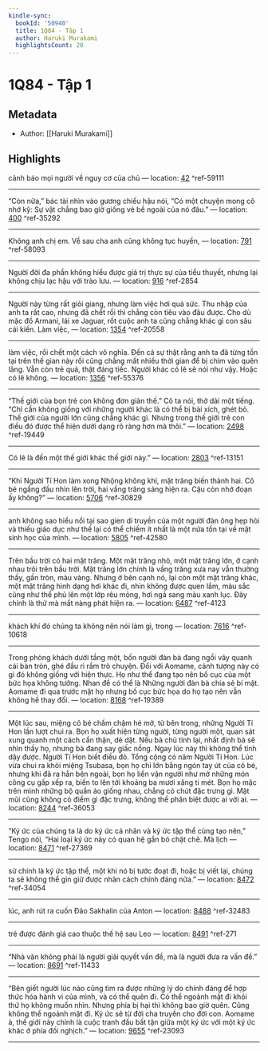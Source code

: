 ```yaml
---
kindle-sync:
  bookId: '50940'
  title: 1Q84 - Tập 1
  author: Haruki Murakami
  highlightsCount: 20
---
```

# 1Q84 - Tập 1
## Metadata
* Author: [[Haruki Murakami]]

## Highlights
cảnh báo mọi người về nguy cơ của chủ — location: [42]() ^ref-59111

---
“Còn nữa,” bác tài nhìn vào gương chiếu hậu nói, “Có một chuyện mong cô nhớ kỹ: Sự vật chẳng bao giờ giống vẻ bề ngoài của nó đâu.” — location: [400]() ^ref-35292

---
Không anh chị em. Về sau cha anh cũng không tục huyền, — location: [791]() ^ref-58093

---
Người đời đa phần không hiểu được giá trị thực sự của tiểu thuyết, nhưng lại không chịu lạc hậu với trào lưu. — location: [916]() ^ref-2854

---
Người này từng rất giỏi giang, nhưng làm việc hơi quá sức. Thu nhập của anh ta rất cao, nhưng đã chết rồi thì chẳng còn tiêu vào đâu được. Cho dù mặc đồ Armani, lái xe Jaguar, rốt cuộc anh ta cũng chẳng khác gì con sâu cái kiến. Làm việc, — location: [1354]() ^ref-20558

---
làm việc, rồi chết một cách vô nghĩa. Đến cả sự thật rằng anh ta đã từng tồn tại trên thế gian này rồi cũng chẳng mất nhiều thời gian để bị chìm vào quên lãng. Vẫn còn trẻ quá, thật đáng tiếc. Người khác có lẽ sẽ nói như vậy. Hoặc có lẽ không. — location: [1356]() ^ref-55376

---
“Thế giới của bọn trẻ con không đơn giản thế.” Cô ta nói, thở dài một tiếng. “Chỉ cần không giống với những người khác là có thể bị bài xích, ghét bỏ. Thế giới của người lớn cũng chẳng khác gì. Nhưng trong thế giới trẻ con điều đó được thể hiện dưới dạng rõ ràng hơn mà thôi.” — location: [2498]() ^ref-19449

---
Có lẽ là đến một thế giới khác thế giới này.” — location: [2803]() ^ref-13151

---
“Khi Người Tí Hon làm xong Nhộng không khí, mặt trăng biến thành hai. Cô bé ngẩng đầu nhìn lên trời, hai vầng trăng sáng hiện ra. Cậu còn nhớ đoạn ấy không?” — location: [5706]() ^ref-30829

---
anh không sao hiểu nổi tại sao gien di truyền của một người đàn ông hẹp hòi và thiếu giáo dục như thế lại có thể chiếm ít nhất là một nửa tồn tại về mặt sinh học của mình. — location: [5805]() ^ref-42580

---
Trên bầu trời có hai mặt trăng. Một mặt trăng nhỏ, một mặt trăng lớn, ở cạnh nhau trôi trên bầu trời. Mặt trăng lớn chính là vầng trăng xưa nay vẫn thường thấy, gần tròn, màu vàng. Nhưng ở bên cạnh nó, lại còn một mặt trăng khác, một mặt trăng hình dạng hơi khác đi, nhìn không được quen lắm, màu sắc cũng như thể phủ lên một lớp rêu mỏng, hơi ngả sang màu xanh lục. Đây chính là thứ mà mắt nàng phát hiện ra. — location: [6487]() ^ref-4123

---
khách khí đó chúng ta không nên nói làm gì, trong — location: [7616]() ^ref-10618

---
Trong phòng khách dưới tầng một, bốn người đàn bà đang ngồi vây quanh cái bàn tròn, ghé đầu rì rầm trò chuyện. Đối với Aomame, cảnh tượng này có gì đó không giống với hiện thực. Họ như thể đang tạo nên bố cục của một bức họa không tưởng. Nhan đề có thể là Những người đàn bà chia sẻ bí mật. Aomame đi qua trước mặt họ nhưng bố cục bức họa do họ tạo nên vẫn không hề thay đổi. — location: [8168]() ^ref-19389

---
Một lúc sau, miệng cô bé chầm chậm hé mở, từ bên trong, những Người Tí Hon lần lượt chui ra. Bọn họ xuất hiện từng người, từng người một, quan sát xung quanh một cách cẩn thận, dè dặt. Nếu bà chủ tỉnh lại, nhất định bà sẽ nhìn thấy họ, nhưng bà đang say giấc nồng. Ngay lúc này thì không thể tỉnh dậy được. Người Tí Hon biết điều đó. Tổng cộng có năm Người Tí Hon. Lúc vừa chui ra khỏi miệng Tsubasa, bọn họ chỉ lớn bằng ngón tay út của cô bé, nhưng khi đã ra hẳn bên ngoài, bọn họ liền vặn người như mở những món công cụ gấp xếp ra, biến to lên tới khoảng ba mươi xăng ti mét. Bọn họ mặc trên mình những bộ quần áo giống nhau, chẳng có chút đặc trưng gì. Mặt mũi cũng không có điểm gì đặc trưng, không thể phân biệt được ai với ai. — location: [8244]() ^ref-36053

---
“Ký ức của chúng ta là do ký ức cá nhân và ký ức tập thể cùng tạo nên,” Tengo nói, “Hai loại ký ức này có quan hệ gắn bó chặt chẽ. Mà lịch — location: [8471]() ^ref-27369

---
sử chính là ký ức tập thể, một khi nó bị tước đoạt đi, hoặc bị viết lại, chúng ta sẽ không thể gìn giữ được nhân cách chính đáng nữa.” — location: [8472]() ^ref-34054

---
lúc, anh rút ra cuốn Đảo Sakhalin của Anton — location: [8488]() ^ref-32483

---
trẻ được đánh giá cao thuộc thế hệ sau Leo — location: [8491]() ^ref-271

---
“Nhà văn không phải là người giải quyết vấn đề, mà là người đưa ra vấn đề.” — location: [8691]() ^ref-11433

---
“Bên giết người lúc nào cũng tìm ra được những lý do chính đáng để hợp thức hóa hành vi của mình, và có thể quên đi. Có thể ngoảnh mặt đi khỏi thứ họ không muốn nhìn. Nhưng phía bị hại thì không bao giờ quên. Cũng không thể ngoảnh mặt đi. Ký ức sẽ từ đời cha truyền cho đời con. Aomame à, thế giới này chính là cuộc tranh đấu bất tận giữa một ký ức với một ký ức khác ở phía đối nghịch.” — location: [9655]() ^ref-23093

---
